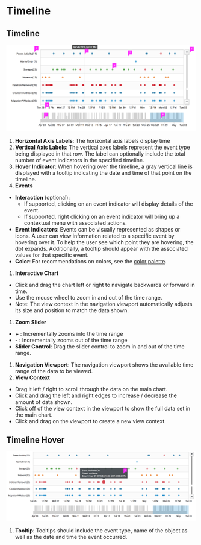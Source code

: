 # Timeline

## Timeline
![Image of standard timeline](img/timeline-callout.png)

1. **Horizontal Axis Labels**: The horizontal axis labels display time
1. **Vertical Axis Labels**: The vertical axes labels represent the event type being displayed in that row.  The label can optionally include the total number of event indicators in the specified timeline.
1. **Hover Indicator**: When hovering over the timeline, a gray vertical line is displayed with a tooltip indicating the date and time of that point on the timeline.
1. **Events**
  * **Interaction** (optional):
    * If supported, clicking on an event indicator will display details of the event.  
    * If supported, right clicking on an event indicator will bring up a contextual menu with associated actions.
  * **Event Indicators**: Events can be visually represented as shapes or icons.  A user can view information related to a specific event by hovering over it.  To help the user see which point they are hovering, the dot expands. Additionally, a tooltip should appear with the associated values for that specific event.
  * **Color**: For recommendations on colors, see the [color palette](https://www.patternfly.org/styles/color-palette/).
1. **Interactive Chart**
  * Click and drag the chart left or right to navigate backwards or forward in time.
  * Use the mouse wheel to zoom in and out of the time range.
  * Note: The view context in the navigation viewport automatically adjusts its size and position to match the data shown.
1. **Zoom Slider**
  * **+** : Incrementally zooms into the time range
  * **-** :  Incrementally zooms out of the time range
  * **Slider Control**: Drag the slider control to zoom in and out of the time range.
1. **Navigation Viewport**: The navigation viewport shows the available time range of the data to be viewed.
1. **View Context**
  * Drag it left / right to scroll through the data on the main chart.
  * Click and drag the left and right edges to increase / decrease the amount of data shown.
  * Click off of the view context in the viewport to show the full data set in the main chart.
  * Click and drag on the viewport to create a new view context.


## Timeline Hover
![Image of timeline hover](img/timeline-hover.png)

1. **Tooltip**: Tooltips should include the event type, name of the object as well as the date and time the event occurred.
